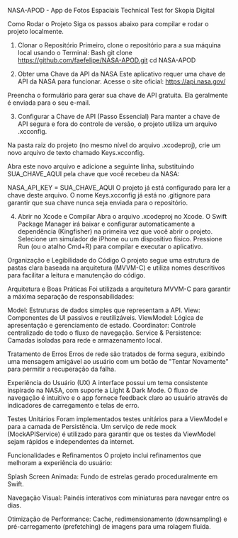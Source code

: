 NASA-APOD - App de Fotos Espaciais
Technical Test for Skopia Digital

Como Rodar o Projeto
Siga os passos abaixo para compilar e rodar o projeto localmente.

1. Clonar o Repositório
Primeiro, clone o repositório para a sua máquina local usando o Terminal:
Bash
git clone https://github.com/faefelipe/NASA-APOD.git
cd NASA-APOD

2. Obter uma Chave da API da NASA
Este aplicativo requer uma chave de API da NASA para funcionar.
Acesse o site oficial: https://api.nasa.gov/

Preencha o formulário para gerar sua chave de API gratuita. Ela geralmente é enviada para o seu e-mail.

3. Configurar a Chave de API (Passo Essencial)
Para manter a chave de API segura e fora do controle de versão, o projeto utiliza um arquivo .xcconfig.

Na pasta raiz do projeto (no mesmo nível do arquivo .xcodeproj), crie um novo arquivo de texto chamado Keys.xcconfig.

Abra este novo arquivo e adicione a seguinte linha, substituindo SUA_CHAVE_AQUI pela chave que você recebeu da NASA:

NASA_API_KEY = SUA_CHAVE_AQUI
O projeto já está configurado para ler a chave deste arquivo. O nome Keys.xcconfig já está no .gitignore para garantir que sua chave nunca seja enviada para o repositório.

4. Abrir no Xcode e Compilar
Abra o arquivo .xcodeproj no Xcode.
O Swift Package Manager irá baixar e configurar automaticamente a dependência (Kingfisher) na primeira vez que você abrir o projeto.
Selecione um simulador de iPhone ou um dispositivo físico.
Pressione Run (ou o atalho Cmd+R) para compilar e executar o aplicativo.

Organização e Legibilidade do Código
O projeto segue uma estrutura de pastas clara baseada na arquitetura (MVVM-C) e utiliza nomes descritivos para facilitar a leitura e manutenção do código.

Arquitetura e Boas Práticas
Foi utilizada a arquitetura MVVM-C para garantir a máxima separação de responsabilidades:

Model: Estruturas de dados simples que representam a API.
View: Componentes de UI passivos e reutilizáveis.
ViewModel: Lógica de apresentação e gerenciamento de estado.
Coordinator: Controle centralizado de todo o fluxo de navegação.
Service & Persistence: Camadas isoladas para rede e armazenamento local.

Tratamento de Erros
Erros de rede são tratados de forma segura, exibindo uma mensagem amigável ao usuário com um botão de "Tentar Novamente" para permitir a recuperação da falha.

Experiência do Usuário (UX)
A interface possui um tema consistente inspirado na NASA, com suporte a Light & Dark Mode. O fluxo de navegação é intuitivo e o app fornece feedback claro ao usuário através de indicadores de carregamento e telas de erro.

Testes Unitários
Foram implementados testes unitários para a ViewModel e para a camada de Persistência. Um serviço de rede mock (MockAPIService) é utilizado para garantir que os testes da ViewModel sejam rápidos e independentes da internet.

Funcionalidades e Refinamentos
O projeto inclui refinamentos que melhoram a experiência do usuário:

Splash Screen Animada: Fundo de estrelas gerado proceduralmente em Swift.

Navegação Visual: Painéis interativos com miniaturas para navegar entre os dias.

Otimização de Performance: Cache, redimensionamento (downsampling) e pré-carregamento (prefetching) de imagens para uma rolagem fluida.
